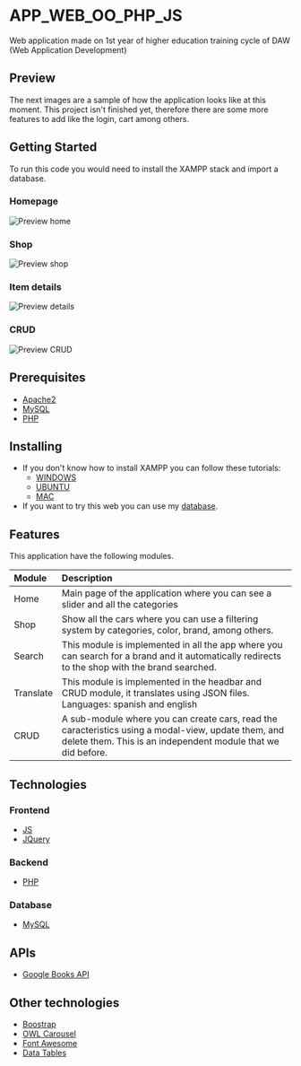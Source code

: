 # APP_WEB_OO_PHP_JS
Web application made on 1st year of higher education training cycle of DAW (Web Application Development)

## Preview
The next images are a sample of how the application looks like at this moment. This project isn't finished yet, therefore there are some more features to add like the login, cart among others.

## Getting Started
To run this code you would need to install the XAMPP stack and import a database.

### Homepage
![Preview home](https://user-images.githubusercontent.com/79716922/109893220-8d6d9700-7c8b-11eb-9351-6b31172a3a53.png)

### Shop
![Preview shop](https://user-images.githubusercontent.com/79716922/109893315-b9891800-7c8b-11eb-96bb-db047269db87.png)

### Item details
![Preview details](https://user-images.githubusercontent.com/79716922/109893362-d1f93280-7c8b-11eb-86d8-f2d1c402588c.png)

### CRUD
![Preview CRUD](https://user-images.githubusercontent.com/79716922/109893430-efc69780-7c8b-11eb-82fc-1b2be885fbc2.png)


## Prerequisites
* [Apache2](https://httpd.apache.org/)
* [MySQL](https://www.mysql.com/)
* [PHP](https://www.php.net/)

## Installing
* If you don't know how to install XAMPP you can follow these tutorials:
    * [WINDOWS](https://www.ionos.com/digitalguide/server/tools/xampp-tutorial-create-your-own-local-test-server)
    * [UBUNTU](https://vitux.com/how-to-install-xampp-on-your-ubuntu-18-04-lts-system/)
    * [MAC](https://www.webucator.com/how-to/how-install-start-test-xampp-on-mac-osx.cfm)
* If you want to try this web you can use my [database](https://github.com/cjuan-code/APP_WEB_OO_PHP_JS/blob/master/DB/DB.sql).

## Features
This application have the following modules.

Module | Description
:--- | :---
Home | Main page of the application where you can see a slider and all the categories
Shop | Show all the cars where you can use a filtering system by categories, color, brand, among others.
Search | This module is implemented in all the app where you can search for a brand and it automatically redirects to the shop with the brand searched.
Translate | This module is implemented in the headbar and CRUD module, it translates using JSON files. Languages: spanish and english
CRUD | A sub-module where you can create cars, read the caracteristics using a modal-view, update them, and delete them. This is an independent module that we did before.

## Technologies

### Frontend
* [JS](https://developer.mozilla.org/es/docs/Web/JavaScript)
* [JQuery](https://jquery.com/)
### Backend
* [PHP](https://www.php.net/)
### Database
* [MySQL](https://www.mysql.com/)

## APIs
* [Google Books API](https://developers.google.com/books)

## Other technologies
* [Boostrap](https://getbootstrap.com/)
* [OWL Carousel](https://owlcarousel2.github.io/OwlCarousel2/)
* [Font Awesome](https://fontawesome.com/)
* [Data Tables](https://datatables.net/)
